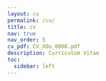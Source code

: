 ```yaml
---
layout: cv
permalink: /cv/
title: cv
nav: true
nav_order: 5
cv_pdf: CV_XOu_0808.pdf
description: Curriculum Vitae
toc:
  sidebar: left
---
```

